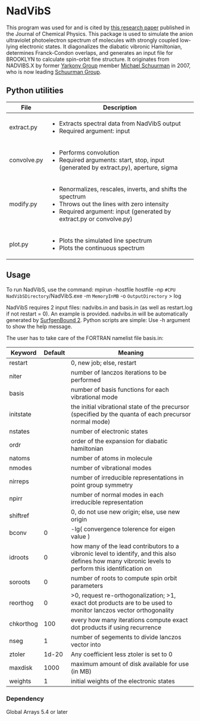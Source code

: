 # NadVibS
This program was used for and is cited by [this research paper](https://doi.org/10.1063/5.0214635) published in the Journal of Chemical Physics.
This package is used to simulate the anion ultraviolet photoelectron spectrum of molecules with strongly coupled low-lying electronic states.
It diagonalizes the diabatic vibronic Hamiltonian, determines Franck-Condon overlaps, and generates an input file for BROOKLYN to calculate spin-orbit fine structure.
It originates from NADVIBS.X by former [Yarkony Group](https://github.com/yarkonygrp/) member [Michael Schuurman](https://github.com/mschuurman) in 2007, who is now leading [Schuurman Group](https://github.com/schuurman-group).

## Python utilities
| File  | Description |
| ------------- | ------------- |
| extract.py | <ul><li>Extracts spectral data from NadVibS output</li><li>Required argument: input</li></ul> |
| convolve.py |<ul><li>Performs convolution</li><li>Required arguments: start, stop, input (generated by extract.py), aperture, sigma</li></ul> |
| modify.py | <ul><li>Renormalizes, rescales, inverts, and shifts the spectrum</li><li>Throws out the lines with zero intensity</li><li>Required argument: input (generated by extract.py or convolve.py)</li></ul> |
| plot.py | <ul><li>Plots the simulated line spectrum</li><li>Plots the continuous spectrum</li></ul> |

## Usage
To run NadVibS, use the command: mpirun -hostfile hostfile -np `#CPU` `NadVibSDirectory`/NadVibS.exe -m `MemoryInMB` -o `OutputDirectory` > log

NadVibS requires 2 input files: nadvibs.in and basis.in (as well as restart.log if not restart = 0).
An example is provided.
nadvibs.in will be automatically generated by [SurfgenBound 2](https://github.com/cavanes1/SurfgenBound2).
Python scripts are simple: Use -h argument to show the help message.

The user has to take care of the FORTRAN namelist file basis.in:

| Keyword  | Default | Meaning |
| ------------- | ------------- | ------------- |
| restart   | | 0, new job; else, restart |
| niter     | | number of lanczos iterations to be performed |
| basis     | | number of basis functions for each vibrational mode |
| initstate | | the initial vibrational state of the precursor (specified by the quanta of each precursor normal mode) |
| nstates   | | number of electronic states |
| ordr      | | order of the expansion for diabatic hamiltonian |
| natoms    | | number of atoms in molecule |
| nmodes    | | number of vibrational modes |
| nirreps   | | number of irreducible representations in point group symmetry |
| npirr     | | number of normal modes in each irreducible representation |
| shiftref  | | 0, do not use new origin; else, use new origin |
| bconv     | 0 | -lg( convergence tolerence for eigen value ) |
| idroots   | 0 | how many of the lead contributors to a vibronic level to identify, and this also defines how many vibronic levels to perform this identification on |
| soroots   | 0 | number of roots to compute spin orbit parameters |
| reorthog  | 0 | >0, request re-orthogonalization; >1, exact dot products are to be used to monitor lanczos vector orthogonality  |
| chkorthog | 100 | every how many iterations compute exact dot products if using recurrence |
| nseg      | 1 | number of segements to divide lanczos vector into |
| ztoler    | 1d-20 | Any coefficient less ztoler is set to 0 |
| maxdisk   | 1000 | maximum amount of disk available for use (in MB) |
| weights   | 1 | initial weights of the electronic states |

### Dependency
Global Arrays 5.4 or later
